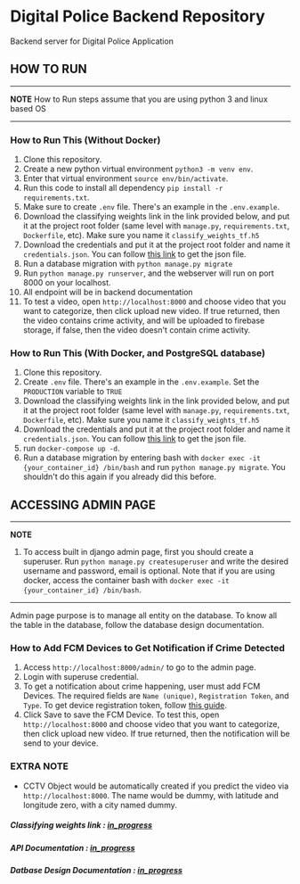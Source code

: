 # Digital Police Backend Repository

Backend server for Digital Police Application

## HOW TO RUN

---
**NOTE**
How to Run steps assume that you are using python 3 and linux based OS

---
### How to Run This (Without Docker)

1. Clone this repository.
1. Create a new python virtual environment ``` python3 -m venv env ```.
1. Enter that virtual environment ``` source env/bin/activate ```.
1. Run this code to install all dependency ``` pip install -r requirements.txt ```.
1. Make sure to create ```.env``` file. There's an example in the ```.env.example```.
1. Download the classifying weights link in the link provided below, and put it at the project root folder (same level with ```manage.py```, ```requirements.txt```, ```Dockerfile```, etc). Make sure you name it ```classify_weights_tf.h5```
1. Download the credentials and put it at the project root folder and name it ```credentials.json```. You can follow [this link](https://cloud.google.com/docs/authentication/getting-started#auth-cloud-implicit-python) to get the json file.
1. Run a database migration with ```python manage.py migrate```
1. Run ```python manage.py runserver```, and the webserver will run on port 8000 on your localhost.
1. All endpoint will be in backend documentation
1. To test a video, open ```http://localhost:8000``` and choose video that you want to categorize, then click upload new video. If true returned, then the video contains crime activity, and will be uploaded to firebase storage, if false, then the video doesn't contain crime activity.

### How to Run This (With Docker, and PostgreSQL database)
1. Clone this repository.
1. Create ```.env``` file. There's an example in the ```.env.example```. Set the ```PRODUCTION``` variable to ```TRUE```
1. Download the classifying weights link in the link provided below, and put it at the project root folder (same level with ```manage.py```, ```requirements.txt```, ```Dockerfile```, etc). Make sure you name it ```classify_weights_tf.h5```
1. Download the credentials and put it at the project root folder and name it ```credentials.json```. You can follow [this link](https://cloud.google.com/docs/authentication/getting-started#auth-cloud-implicit-python) to get the json file.
1. run ```docker-compose up -d```.
1. Run a database migration by entering bash with ```docker exec -it {your_container_id} /bin/bash``` and run ```python manage.py migrate```. You shouldn't do this again if you already did this before.

## ACCESSING ADMIN PAGE
---
**NOTE**
1. To access built in django admin page, first you should create a superuser. Run ```python manage.py createsuperuser``` and write the desired username and password, email is optional. Note that if you are using docker, access the container bash with ```docker exec -it {your_container_id} /bin/bash```.

---
Admin page purpose is to manage all entity on the database. To know all the table in the database, follow the database design documentation.

### How to Add FCM Devices to Get Notification if Crime Detected
1. Access ```http://localhost:8000/admin/``` to go to the admin page.
1. Login with superuse credential.
1. To get a notification about crime happening, user must add FCM Devices. The required fields are ```Name (unique)```, ```Registration Token```, and ```Type```. To get device registration token, follow [this guide](https://firebase.google.com/docs/cloud-messaging/android/client).
1. Click Save to save the FCM Device. To test this, open ```http://localhost:8000``` and choose video that you want to categorize, then click upload new video. If true returned, then the notification will be send to your device.


### EXTRA NOTE
- CCTV Object would be automatically created if you predict the video via ```http://localhost:8000```. The name would be dummy, with latitude and longitude zero, with a city named dummy.


##### Classifying weights link : [in_progress](about:blank)
##### API Documentation : [in_progress](about:blank)
##### Datbase Design Documentation : [in_progress](about:blank)